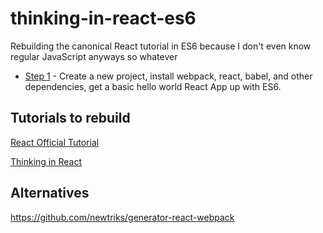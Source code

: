 # thinking-in-react-es6


Rebuilding the canonical React tutorial in ES6 because I don't even know regular JavaScript anyways so whatever


- [Step 1](STEP-01.md) - Create a new project, install webpack, react, babel, and other dependencies, get a basic hello world React App up with ES6.


## Tutorials to rebuild


[React Official Tutorial](https://facebook.github.io/react/docs/tutorial.html)

[Thinking in React](https://facebook.github.io/react/docs/thinking-in-react.html)



## Alternatives

https://github.com/newtriks/generator-react-webpack
